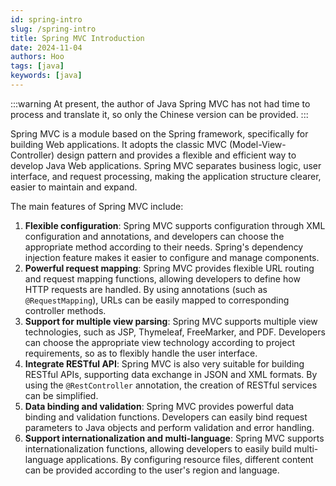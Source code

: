 ```yaml
---
id: spring-intro
slug: /spring-intro
title: Spring MVC Introduction
date: 2024-11-04
authors: Hoo
tags: [java]
keywords: [java]
---
```


:::warning
At present, the author of Java Spring MVC has not had time to process and translate it, so only the Chinese version can be provided.
:::

Spring MVC is a module based on the Spring framework, specifically for building Web applications. It adopts the classic MVC (Model-View-Controller) design pattern and provides a flexible and efficient way to develop Java Web applications. Spring MVC separates business logic, user interface, and request processing, making the application structure clearer, easier to maintain and expand.

The main features of Spring MVC include:

1. **Flexible configuration**: Spring MVC supports configuration through XML configuration and annotations, and developers can choose the appropriate method according to their needs. Spring's dependency injection feature makes it easier to configure and manage components.
2. **Powerful request mapping**: Spring MVC provides flexible URL routing and request mapping functions, allowing developers to define how HTTP requests are handled. By using annotations (such as `@RequestMapping`), URLs can be easily mapped to corresponding controller methods.
3. **Support for multiple view parsing**: Spring MVC supports multiple view technologies, such as JSP, Thymeleaf, FreeMarker, and PDF. Developers can choose the appropriate view technology according to project requirements, so as to flexibly handle the user interface.
4. **Integrate RESTful API**: Spring MVC is also very suitable for building RESTful APIs, supporting data exchange in JSON and XML formats. By using the `@RestController` annotation, the creation of RESTful services can be simplified.
5. **Data binding and validation**: Spring MVC provides powerful data binding and validation functions. Developers can easily bind request parameters to Java objects and perform validation and error handling.
6. **Support internationalization and multi-language**: Spring MVC supports internationalization functions, allowing developers to easily build multi-language applications. By configuring resource files, different content can be provided according to the user's region and language.